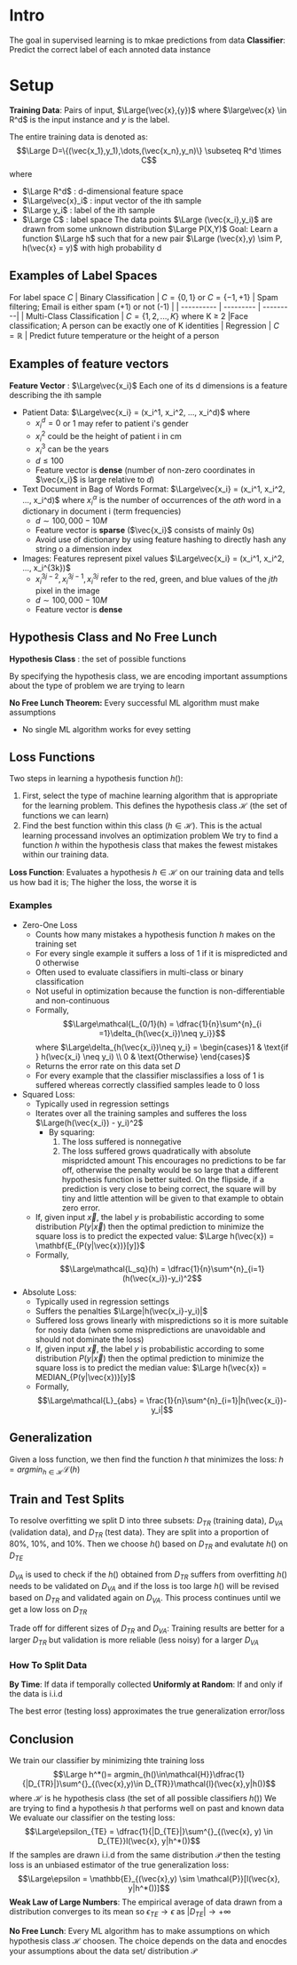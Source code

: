 # Intro
The goal in supervised learning is to mkae predictions from data
**Classifier**:  Predict the correct label of each annoted data instance

# Setup
**Training Data**: Pairs of input, $\Large(\vec{x},{y})$ where $\large\vec{x} \in R^d$ is the input instance and $y$ is the label.

The entire training data is denoted as: $$\Large D=\{(\vec{x_1},y_1),\dots,(\vec{x_n},y_n)\} \subseteq R^d \times C$$ where 

- $\Large R^d$ : d-dimensional feature space
- $\Large\vec{x}_i$ : input vector of the ith sample
- $\Large y_i$ : label of the ith sample
- $\Large C$ : label space
The data points $\Large (\vec{x_i},y_i)$ are drawn from some unknown distribution $\Large P(X,Y)$
Goal: Learn a function $\Large h$ such that for a new pair $\Large (\vec{x},y) \sim P, h(\vec{x} = y)$  with high probability
d
## Examples of Label Spaces

For label space $C$
| Binary Classification | $C = \{0, 1\}$ or $C = \{-1, +1\}$  | Spam filtering; Email is either spam (+1) or not (-1) |
| ---------- | --------- | ---------|
| Multi-Class Classification        | $C = \{1, 2, ..., K\}$ where K $\geq$ 2   |Face classification; A person can be exactly one of K identities 
| Regression      | $C = \mathbb{R}$     | Predict future temperature or the height of a person

## Examples of feature vectors

**Feature Vector** : $\Large\vec{x_i}$ 
Each one of its d dimensions is a feature describing the ith sample
- Patient Data: $\Large\vec{x_i} = (x_i^1, x_i^2, ..., x_i^d)$  where
	- $x_i^d = 0$ or $1$ may refer to patient i's gender 
	- $x_i^2$ could be the height of patient i in cm
	- $x_i^3$ can be the years
	- $d \leq 100$ 
	- Feature vector is **dense** (number of non-zero coordinates in $\vec{x_i}$ is large relative to $d$)
- Text Document in Bag of Words Format: $\Large\vec{x_i} = (x_i^1, x_i^2, ..., x_i^d)$ where $x_i^\alpha$ is the number of occurrences of the $\alpha th$ word in a dictionary in document i (term frequencies)
	- $d \sim 100,000 - 10M$ 
	- Feature vector is **sparse** ($\vec{x_i}$ consists of mainly 0s)
	- Avoid use of dictionary by using feature hashing to directly hash any string o a dimension index
- Images: Features represent pixel values $\Large\vec{x_i} = (x_i^1, x_i^2, ..., x_i^{3k})$
	- $x_i^{3j-2}, x_i^{3j-1}, x_i^{3j}$ refer to the red, green, and blue values of the $jth$ pixel in the image
	- $d \sim 100,000 - 10M$
	- Feature vector is **dense** 

## Hypothesis Class and No Free Lunch

**Hypothesis Class** : the set of possible functions

By specifying the hypothesis class, we are encoding important assumptions about the type of problem we are trying to learn

**No Free Lunch Theorem:** Every successful ML algorithm must make assumptions
-  No single ML algorithm works for evey setting

## Loss Functions

Two steps in learning a hypothesis function $h()$:
1. First, select the type of machine learning algorithm that is appropriate for the learning problem. This defines the hypothesis class $\mathcal{H}$ (the set of functions we can learn)
2. Find the best function within this class ($h \in \mathcal{H}$). This is the actual learning processand involves an optimization problem
We try to find a function $h$ within the hypothesis class that makes the fewest mistakes within our training data.

**Loss Function**: Evaluates a hypothesis $h \in \mathcal{H}$ on our training data and tells us how bad it is; The higher the loss, the worse it is

### Examples
- Zero-One Loss
	- Counts how many mistakes a hypothesis function $h$ makes on the training set
	- For every single example it suffers a loss of 1 if it is mispredicted and 0 otherwise
	- Often used to evaluate classifiers in multi-class or binary classification
	- Not useful in optimization because the function is non-differentiable and non-continuous 
	- Formally, $$\Large\mathcal{L_{0/1}(h) = \dfrac{1}{n}\sum^{n}_{i =1}\delta_{h(\vec{x_i})\neq y_i}}$$ where $\Large\delta_{h(\vec{x_i})\neq y_i} = \begin{cases}1 & \text{if } h(\vec{x_i} \neq y_i) \\ 0 & \text{Otherwise} \end{cases}$
	- Returns the error rate on this data set $D$
	- For every example that the classifier misclassifies a loss of 1 is suffered whereas correctly classified samples leade to 0 loss
- Squared Loss:
	- Typically used in regression settings
	- Iterates over all the training samples and sufferes the loss $\Large(h(\vec{x_i}) - y_i)^2$
		- By squaring:
			1. The loss suffered is nonnegative
			2. The loss suffered grows quadratically with absolute mispridcted amount
			This encourages no predictions to be far off, otherwise the penalty would be so large that a different hypothesis function is better suited. On the flipside, if a prediction is very close to being correct, the square will by tiny and little attention will be given to that example to obtain zero error.
	- If, given input $\vec{x}$, the label $y$ is probabilistic according to some distribution $P(y|\vec{x})$ then the optimal prediction to minimize the square loss is to predict the expected value: $\Large h(\vec{x}) = \mathbf{E_{P(y|\vec{x})}[y]}$
	- Formally, $$\Large\mathcal{L_sq}(h) = \dfrac{1}{n}\sum^{n}_{i=1}(h(\vec{x_i})-y_i)^2$$
- Absolute Loss:
	- Typically used in regression settings
	- Suffers the penalties $\Large|h(\vec{x_i}-y_i)|$
	- Suffered loss grows linearly with mispredictions so it is more suitable for nosiy data (when some mispredictions are unavoidable and should not dominate the loss)
	- If, given input $\vec{x}$, the label $y$ is probabilistic according to some distribution $P(y|\vec{x})$ then the optimal prediction to minimize the square loss is to predict the median value: $\Large h(\vec{x}) = MEDIAN_{P(y|\vec{x})}[y]$
	- Formally, $$\Large\mathcal{L}_{abs} = \frac{1}{n}\sum^{n}_{i=1}|h(\vec{x_i})-y_i|$$
## Generalization
Given a loss function, we then find the function $h$ that minimizes the loss: $h = argmin_{h \in \mathcal{H}}\mathcal{L}(h)$

## Train and Test Splits

To resolve overfitting we split D into three subsets: $D_{TR}$ (training data), $D_{VA}$ (validation data), and $D_{TR}$ (test data). They are split into a proportion of 80%, 10%, and 10%. Then we choose $h()$ based on $D_{TR}$ and evalutate $h()$ on $D_{TE}$

$D_{VA}$ is used to check if the $h()$ obtained from $D_{TR}$ suffers from overfitting
$h()$ needs to be validated on $D_{VA}$ and if the loss is too large $h()$ will be revised based on $D_{TR}$ and validated again on $D_{VA}$. This process continues until we get a low loss on $D_{TR}$

Trade off for different sizes of $D_{TR}$ and $D_{VA}$: Training results are better for a larger $D_{TR}$ but validation is more reliable (less noisy) for a larger $D_{VA}$

### How To Split Data

**By Time**: If data if temporally collected
**Uniformly at Random**: If and only if the data is i.i.d

The best error (testing loss) approximates the true generalization error/loss

## Conclusion

We train our classifier by minimizing thte training loss $$\Large h^*()= argmin_{h()\in\mathcal{H}}\dfrac{1}{|D_{TR}|}\sum^{}_{(\vec{x},y)\in D_{TR}}\mathcal{l}(\vec{x},y|h())$$
where $\mathcal{H}$ is he hypothesis class (the set of all possible classifiers $h()$)
We are trying to find a hypothesis $h$ that performs well on past and known data
We evaluate our classifier on the testing loss: $$\Large\epsilon_{TE} = \dfrac{1}{|D_{TE}|}\sum^{}_{(\vec{x}, y) \in D_{TE}}l(\vec{x}, y|h^*())$$
If the samples are drawn i.i.d from the same distribution $\mathcal{P}$ then the testing loss is an unbiased estimator of the true generalization loss: $$\Large\epsilon = \mathbb{E}_{(\vec{x},y) \sim \mathcal{P}}[l(\vec{x}, y|h^*())]$$
**Weak Law of Large Numbers**: The empirical average of data drawn from a distribution converges to its mean so $\epsilon_{TE} \rightarrow\epsilon$ as $|D_{TE}| \rightarrow +\infty$

**No Free Lunch**: Every ML algorithm has to make assumptions on which hypothesis class $\mathcal{H}$ choosen. The choice depends on the data and enocdes your assumptions about the data set/ distribution $\mathcal{P}$

